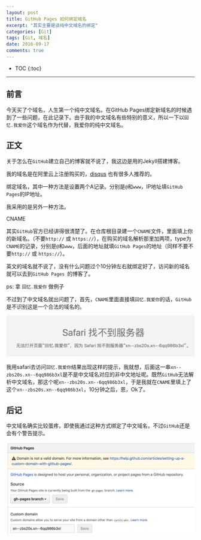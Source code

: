 ```yaml
---
layout: post
title: GitHub Pages 如何绑定域名
excerpt: "其实主要是谈纯中文域名的绑定"
categories: [Git]
tags: [Git, 域名]
date: 2016-09-17
comments: true
---
```


* TOC
{:toc}
---

## 前言

今天买了个域名，人生第一个纯中文域名。在GitHub Pages绑定新域名的时候遇到了一些问题，在此记录下。由于我的中文域名有些特别的意义，所以一下以`回忆.我爱你`这个域名作为代替，我爱你的纯中文域名。

## 正文

关于怎么在`GitHub`建立自己的博客就不说了，我这边是用的Jekyll搭建博客。

我的域名是在阿里云上注册购买的，[disqus](http://disqus.com/) 也有很多人推荐的。

绑定域名，其中一种方法是设置两个A记录。分别是`@`和`www`，IP地址填`GitHub Pages`的IP地址。

我采用的是另外一种方法。

CNAME

其实`GitHub`官方已经讲得很清楚了。在仓库根目录建一个`CNAME`文件，里面填上你的新域名。（不要`http://` 或 `https://`），在购买的域名解析那里加两项，type为`CNAME`的记录，分别是`@`和`www`，后面的地址就填`GitHub Pages`的地址（同样不要不要`http://` 或 `https://`）。

英文的域名就不说了，没有什么问题过个10分钟左右就绑定好了，访问新的域名就可以去到`GitHub Pages `的博客了。

ps: 拿  `回忆.我爱你` 做例子

不过到了中文域名就出问题了，首先，`CNAME`里面直接填`回忆.我爱你`的话，`GitHub`是不识别这是一个合法的域名的。

![回忆.我爱你Safari](/img/article/GitHubPages/safari.png)

我用safari去访问`回忆.我爱你`结果出现这样的提示，我就想，后面这一串`xn--zbs20s.xn--6qq986b3xl`是不是中文域名对应的非中文地址呢。既然`GitHub`无法解析中文域名，那这个呢`xn--zbs20s.xn--6qq986b3xl`，于是我就在`CNAME`里填上了这个`xn--zbs20s.xn--6qq986b3xl`，10分钟之后，恩，Ok了。

## 后记

中文域名确实比较蛋疼，即使我通过这种方式绑定了中文域名，不过`GitHub`还是会有个警告提示。

![警告提示](/img/article/GitHubPages/waring.png)